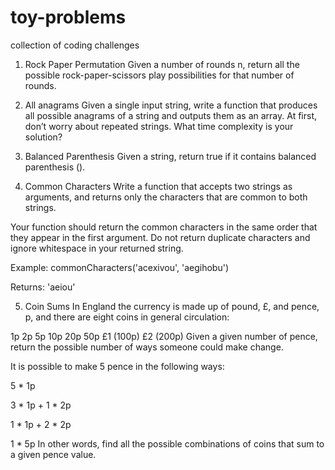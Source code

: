# toy-problems
collection of coding challenges

1. Rock Paper Permutation
Given a number of rounds n, return all the possible rock-paper-scissors play possibilities for that number of rounds.

2. All anagrams
Given a single input string, write a function that produces all possible anagrams of a string and outputs them as an array. At first, don’t worry about repeated strings. What time complexity is your solution?


3. Balanced Parenthesis
Given a string, return true if it contains balanced parenthesis ().

4. Common Characters
Write a function that accepts two strings as arguments, and returns only the characters that are common to both strings.

Your function should return the common characters in the same order that they appear in the first argument. Do not return duplicate characters and ignore whitespace in your returned string.

Example: commonCharacters('acexivou', 'aegihobu')

Returns: 'aeiou'

5. Coin Sums
In England the currency is made up of pound, £, and pence, p, and there are eight coins in general circulation:

1p
2p
5p
10p
20p
50p
£1 (100p)
£2 (200p)
Given a given number of pence, return the possible number of ways someone could make change.

It is possible to make 5 pence in the following ways:

5 * 1p

3 * 1p + 1 * 2p

1 * 1p + 2 * 2p

1 * 5p
In other words, find all the possible combinations of coins that sum to a given pence value.
